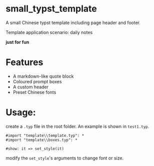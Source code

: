 # small_typst_template
A small Chinese typst template including page header and footer.

Template application scenario: daily notes

**just for fun**
# Features
- A markdown-like quote block
- Coloured prompt boxes
- A custom header
- Preset Chinese fonts


# Usage:
create a `.typ` file in the root folder.
An example is shown in `test1.typ`.
```typst
#import "template\\template.typ": *
#import "template\\boxes.typ": *

#show: it => set_style(it)
```
modify the `set_style`'s arguments to change font or size.
